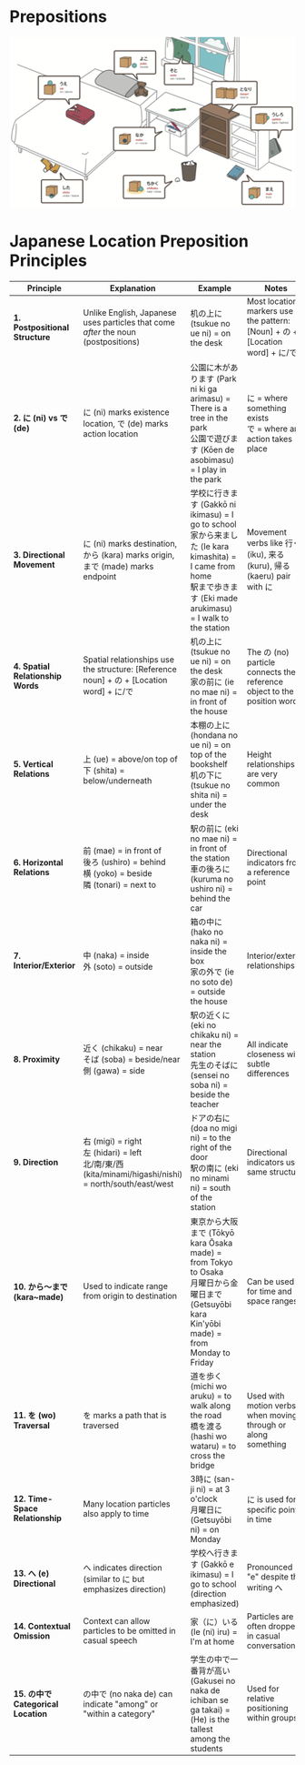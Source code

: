 # Prepositions

![Japanese location particles and prepositions diagram](a_pic/location.webp)

# Japanese Location Preposition Principles

| Principle                           | Explanation                                                                                                | Example                                                                                                                                                                    | Notes                                                                        |
| ----------------------------------- | ---------------------------------------------------------------------------------------------------------- | -------------------------------------------------------------------------------------------------------------------------------------------------------------------------- | ---------------------------------------------------------------------------- |
| **1. Postpositional Structure**     | Unlike English, Japanese uses particles that come _after_ the noun (postpositions)                         | 机の上に (tsukue no ue ni) = on the desk                                                                                                                                   | Most location markers use the pattern: [Noun] + の + [Location word] + に/で |
| **2. に (ni) vs で (de)**           | に (ni) marks existence location, で (de) marks action location                                            | 公園に木があります (Park ni ki ga arimasu) = There is a tree in the park<br>公園で遊びます (Kōen de asobimasu) = I play in the park                                        | に = where something exists<br>で = where an action takes place              |
| **3. Directional Movement**         | に (ni) marks destination, から (kara) marks origin, まで (made) marks endpoint                            | 学校に行きます (Gakkō ni ikimasu) = I go to school<br>家から来ました (Ie kara kimashita) = I came from home<br>駅まで歩きます (Eki made arukimasu) = I walk to the station | Movement verbs like 行く (iku), 来る (kuru), 帰る (kaeru) pair with に       |
| **4. Spatial Relationship Words**   | Spatial relationships use the structure: [Reference noun] + の + [Location word] + に/で                   | 机の上に (tsukue no ue ni) = on the desk<br>家の前に (ie no mae ni) = in front of the house                                                                                | The の (no) particle connects the reference object to the position word      |
| **5. Vertical Relations**           | 上 (ue) = above/on top of<br>下 (shita) = below/underneath                                                 | 本棚の上に (hondana no ue ni) = on top of the bookshelf<br>机の下に (tsukue no shita ni) = under the desk                                                                  | Height relationships are very common                                         |
| **6. Horizontal Relations**         | 前 (mae) = in front of<br>後ろ (ushiro) = behind<br>横 (yoko) = beside<br>隣 (tonari) = next to            | 駅の前に (eki no mae ni) = in front of the station<br>車の後ろに (kuruma no ushiro ni) = behind the car                                                                    | Directional indicators from a reference point                                |
| **7. Interior/Exterior**            | 中 (naka) = inside<br>外 (soto) = outside                                                                  | 箱の中に (hako no naka ni) = inside the box<br>家の外で (ie no soto de) = outside the house                                                                                | Interior/exterior relationships                                              |
| **8. Proximity**                    | 近く (chikaku) = near<br>そば (soba) = beside/near<br>側 (gawa) = side                                     | 駅の近くに (eki no chikaku ni) = near the station<br>先生のそばに (sensei no soba ni) = beside the teacher                                                                 | All indicate closeness with subtle differences                               |
| **9. Direction**                    | 右 (migi) = right<br>左 (hidari) = left<br>北/南/東/西 (kita/minami/higashi/nishi) = north/south/east/west | ドアの右に (doa no migi ni) = to the right of the door<br>駅の南に (eki no minami ni) = south of the station                                                               | Directional indicators use same structure                                    |
| **10. から〜まで (kara~made)**      | Used to indicate range from origin to destination                                                          | 東京から大阪まで (Tōkyō kara Ōsaka made) = from Tokyo to Osaka<br>月曜日から金曜日まで (Getsuyōbi kara Kin'yōbi made) = from Monday to Friday                              | Can be used for time and space ranges                                        |
| **11. を (wo) Traversal**           | を marks a path that is traversed                                                                          | 道を歩く (michi wo aruku) = to walk along the road<br>橋を渡る (hashi wo wataru) = to cross the bridge                                                                     | Used with motion verbs when moving through or along something                |
| **12. Time-Space Relationship**     | Many location particles also apply to time                                                                 | 3時に (san-ji ni) = at 3 o'clock<br>月曜日に (Getsuyōbi ni) = on Monday                                                                                                    | に is used for specific points in time                                       |
| **13. へ (e) Directional**          | へ indicates direction (similar to に but emphasizes direction)                                            | 学校へ行きます (Gakkō e ikimasu) = I go to school (direction emphasized)                                                                                                   | Pronounced "e" despite the writing へ                                        |
| **14. Contextual Omission**         | Context can allow particles to be omitted in casual speech                                                 | 家（に）いる (Ie (ni) iru) = I'm at home                                                                                                                                   | Particles are often dropped in casual conversation                           |
| **15. の中で Categorical Location** | の中で (no naka de) can indicate "among" or "within a category"                                            | 学生の中で一番背が高い (Gakusei no naka de ichiban se ga takai) = (He) is the tallest among the students                                                                   | Used for relative positioning within groups                                  |
